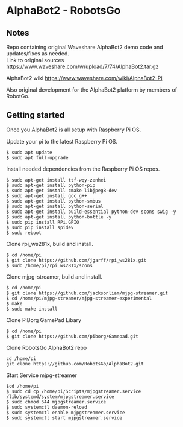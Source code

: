 # AlphaBot2 - RobotsGo 

## Notes
Repo containing original Waveshare AlphaBot2 demo code and updates/fixes as needed.   
Link to original sources https://www.waveshare.com/w/upload/7/74/AlphaBot2.tar.gz

AlphaBot2 wiki https://www.waveshare.com/wiki/AlphaBot2-Pi

Also original development for the AlphaBot2 platform by members of RobotGo.

## Getting started
Once you AlphaBot2 is all setup with Raspberry Pi OS.

Update your pi to the latest Raspberry Pi OS.
```
$ sudo apt update
$ sudo apt full-upgrade
```

Install needed dependencies from the Raspberry Pi OS repos. 
```
$ sudo apt-get install ttf-wqy-zenhei
$ sudo apt-get install python-pip
$ sudo apt-get install cmake libjpeg8-dev
$ sudo apt-get install gcc g++
$ sudo apt-get install python-smbus
$ sudo apt-get install python-serial
$ sudo apt-get install build-essential python-dev scons swig -y
$ sudo apt-get install python-bottle -y
$ sudo pip install RPi.GPIO
$ sudo pip install spidev
$ sudo reboot
```
Clone rpi_ws281x, build and install.
```
$ cd /home/pi
$ git clone https://github.com/jgarff/rpi_ws281x.git
$ sudo /home/pi/rpi_ws281x/scons
```
Clone mjpg-streamer, build and install.
```
$ cd /home/pi
$ git clone https://github.com/jacksonliam/mjpg-streamer.git
$ cd /home/pi/mjpg-streamer/mjpg-streamer-experimental
$ make
$ sudo make install
```
Clone PiBorg GamePad Libary
```
$ cd /home/pi
$ git clone https://github.com/piborg/Gamepad.git
```
Clone RobotsGo AlphaBot2 repo
```
cd /home/pi
git clone https://github.com/RobotsGo/AlphaBot2.git
```
Start Service mjpg-streamer
```
$cd /home/pi
$ sudo cd cp /home/pi/Scripts/mjpgstreamer.service /lib/systemd/system/mjpgstreamer.service
$ sudo chmod 644 mjpgstreamer.service
$ sudo systemctl daemon-reload
$ sudo systemctl enable mjpgstreamer.service
$ sudo systemctl start mjpgstreamer.service
```

